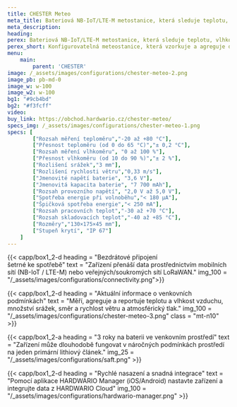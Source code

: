 ```yaml
---
title: CHESTER Meteo
meta_title: Bateriová NB-IoT/LTE-M metostanice, která sleduje teplotu, vlhkost, srážky, směr a rychlost větru a atmosférický tlak s možností konfigurace měření, vzorkování a reportování.
meta_description:
heading: 
perex: Bateriová NB-IoT/LTE-M metostanice, která sleduje teplotu, vlhkost, srážky, směr a rychlost větru a atmosférický tlak s možností konfigurace měření, vzorkování a reportování.
perex_short: Konfigurovatelná meteostanice, která vzorkuje a agreguje data o venkovním prostředí.
menu:
    main:
        parent: 'CHESTER'
image: /_assets/images/configurations/chester-meteo-2.png
image_pb: pb-md-0
image_w: w-100
image_w2: w-100
bg1: "#9cb4bd"
bg2: "#f3fcff"
video: 
buy_link: https://obchod.hardwario.cz/chester-meteo/
specs_img: /_assets/images/configurations/chester-meteo-1.png
specs: [
        ["Rozsah měření teploměru","-20 až +80 °C"],
        ["Přesnost teploměru (od 0 do 65 °C)","± 0,2 °C"],
        ["Rozsah měření vlhkoměru", "0 až 100 %"],
        ["Přesnost vlhkoměru (od 10 do 90 %)","± 2 %"],
        ["Rozlišení srážek","3 mm"],
        ["Rozlišení rychlosti větru","0,33 m/s"],
        ["Jmenovité napětí baterie", "3,6 V"],
        ["Jmenovitá kapacita baterie", "7 700 mAh"],
        ["Rozsah provozního napětí", "2,0 V až 5,0 V"],
        ["Spotřeba energie při volnoběhu","< 180 μA"],
        ["Špičková spotřeba energie","< 250 mA"],
        ["Rozsah pracovních teplot","-30 až +70 °C"],
        ["Rozsah skladovacích teplot","-40 až +85 °C"],
        ["Rozměry","130×175×45 mm"],
        ["Stupeň krytí", "IP 67"]
    ]
---
```


{{< capp/box1_2-d heading = "Bezdrátové připojení<br/> šetrné ke spotřebě" text = "Zařízení přenáší data prostřednictvím mobilních sítí (NB-IoT / LTE-M) nebo veřejných/soukromých sítí LoRaWAN." img_100 = "/_assets/images/configurations/connectivity.png">}}

{{< capp/box1_2-d heading = "Aktuální informace o&nbsp;venkovních podmínkách" text = "Měří, agreguje a reportuje teplotu a vlhkost vzduchu, množství srážek, směr a rychlost větru a atmosférický tlak." img_100 = "/_assets/images/configurations/chester-meteo-3.png" class = "mt-n10" >}}

{{< capp/box1_2-a heading = "3 roky na baterii ve venkovním prostředí" text = "Zařízení může dlouhodobě fungovat v náročných podmínkách prostředí na jeden primární lithiový článek." img_25 = "/_assets/images/configurations/saft.png" >}}

{{< capp/box1_2-d heading = "Rychlé nasazení a&nbsp;snadná&nbsp;integrace" text = "Pomocí aplikace HARDWARIO Manager (iOS/Android) nastavte zařízení a integrujte data z HARDWARIO Cloud" img_100 = "/_assets/images/configurations/hardwario-manager.png" >}}